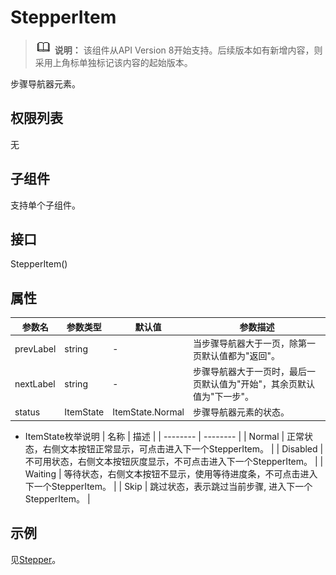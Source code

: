 # StepperItem


> ![icon-note.gif](public_sys-resources/icon-note.gif) **说明：**
> 该组件从API Version 8开始支持。后续版本如有新增内容，则采用上角标单独标记该内容的起始版本。


步骤导航器元素。


## 权限列表

无


## 子组件

支持单个子组件。


## 接口

StepperItem()


## 属性

| 参数名 | 参数类型 | 默认值 | 参数描述 |
| -------- | -------- | -------- | -------- |
| prevLabel | string | - | 当步骤导航器大于一页，除第一页默认值都为"返回"。 |
| nextLabel | string | - | 步骤导航器大于一页时，最后一页默认值为"开始"，其余页默认值为"下一步"。 |
| status | ItemState | ItemState.Normal | 步骤导航器元素的状态。 |

- ItemState枚举说明
    | 名称 | 描述 | 
  | -------- | -------- |
  | Normal | 正常状态，右侧文本按钮正常显示，可点击进入下一个StepperItem。 | 
  | Disabled | 不可用状态，右侧文本按钮灰度显示，不可点击进入下一个StepperItem。 | 
  | Waiting | 等待状态，右侧文本按钮不显示，使用等待进度条，不可点击进入下一个StepperItem。 | 
  | Skip | 跳过状态，表示跳过当前步骤,&nbsp;进入下一个StepperItem。 | 


## 示例

见[Stepper](ts-basic-components-stepper.md)。

